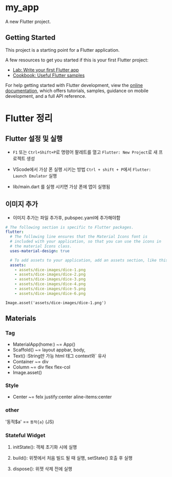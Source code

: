 # my_app

A new Flutter project.

## Getting Started

This project is a starting point for a Flutter application.

A few resources to get you started if this is your first Flutter project:

- [Lab: Write your first Flutter app](https://docs.flutter.dev/get-started/codelab)
- [Cookbook: Useful Flutter samples](https://docs.flutter.dev/cookbook)

For help getting started with Flutter development, view the
[online documentation](https://docs.flutter.dev/), which offers tutorials,
samples, guidance on mobile development, and a full API reference.

# Flutter 정리

## Flutter 설정 및 실행

- `F1` 또는 `Ctrl+Shift+P`로 명령어 팔레트를 열고 `Flutter: New Project`로 새 프로젝트 생성

- VScode에서 가상 폰 실행 시키는 방법
  `Ctrl + shift + P`에서 `Flutter: Launch Emulator` 실행

- lib/main.dart 를 실행 시키면 가상 폰에 앱이 실행됨

## 이미지 추가

- 이미지 추가는 파일 추가후, pubspec.yaml에 추가해야함

```yaml
# The following section is specific to Flutter packages.
flutter:
  # The following line ensures that the Material Icons font is
  # included with your application, so that you can use the icons in
  # the material Icons class.
  uses-material-design: true

  # To add assets to your application, add an assets section, like this:
  assets:
    - assets/dice-images/dice-1.png
    - assets/dice-images/dice-2.png
    - assets/dice-images/dice-3.png
    - assets/dice-images/dice-4.png
    - assets/dice-images/dice-5.png
    - assets/dice-images/dice-6.png
```

`Image.asset('assets/dice-images/dice-1.png')`

## Materials

### Tag

- MaterialApp(home:) ~= App()
- Scaffold() ~= layout
  appbar, body,
- Text() :String만 가능 html 태그 context와` 유사
- Container ~= div
- Column ~= div flex flex-col
- Image.asset()

### Style

- Center ~= felx justify:center aline-items:center

### other

'동적$a' == `동적{a}` (JS)

### Stateful Widget

1. initState(): 객체 초기화 시에 실행

2. build(): 위젯에서 처음 빌드 될 때 실행,
   setState() 호출 후 실행

3. dispose(): 위젯 삭제 전에 실행
